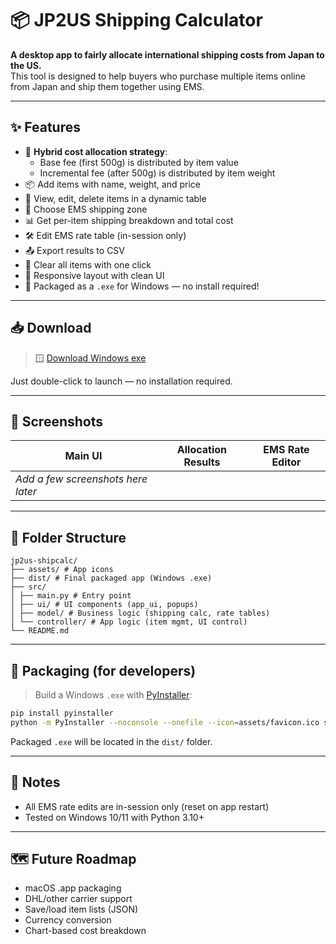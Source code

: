 # 📦 JP2US Shipping Calculator

**A desktop app to fairly allocate international shipping costs from Japan to the US.**  
This tool is designed to help buyers who purchase multiple items online from Japan and ship them together using EMS.

---

## ✨ Features

- 🧮 **Hybrid cost allocation strategy**:
  - Base fee (first 500g) is distributed by item value
  - Incremental fee (after 500g) is distributed by item weight
- 📦 Add items with name, weight, and price
- 📝 View, edit, delete items in a dynamic table
- 🚚 Choose EMS shipping zone
- 📊 Get per-item shipping breakdown and total cost
- 🛠 Edit EMS rate table (in-session only)
- 📤 Export results to CSV
- 🧹 Clear all items with one click
- 📎 Responsive layout with clean UI
- 📌 Packaged as a `.exe` for Windows — no install required!

---

## 📥 Download

> 🪟 [Download Windows exe](https://github.com/nathankong97/jp2us-shipcalc/releases/download/v1.0.0/JP2US-Shipping-Calculator.zip)

Just double-click to launch — no installation required.

---

## 📸 Screenshots

| Main UI | Allocation Results | EMS Rate Editor |
|--------|--------------------|-----------------|
| _Add a few screenshots here later_ |

---

## 📂 Folder Structure
```text
jp2us-shipcalc/ 
├── assets/ # App icons 
├── dist/ # Final packaged app (Windows .exe) 
├── src/ 
│ ├── main.py # Entry point 
│ ├── ui/ # UI components (app_ui, popups) 
│ ├── model/ # Business logic (shipping calc, rate tables) 
│ └── controller/ # App logic (item mgmt, UI control) 
└── README.md
```

---

## 🚀 Packaging (for developers)

> Build a Windows `.exe` with [PyInstaller](https://pyinstaller.org):
```bash
pip install pyinstaller
python -m PyInstaller --noconsole --onefile --icon=assets/favicon.ico src/main.py
```
Packaged `.exe` will be located in the `dist/` folder.

---

## 📌 Notes
- All EMS rate edits are in-session only (reset on app restart)
- Tested on Windows 10/11 with Python 3.10+

---

## 🗺️ Future Roadmap
 - macOS .app packaging
 - DHL/other carrier support
 - Save/load item lists (JSON)
 - Currency conversion
 - Chart-based cost breakdown
